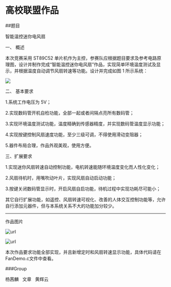 # 高校联盟作品
##题目

智能温控迷你电风扇

一、 概述

本次竞赛采用 ST89C52 单片机作为主控，参赛队应根据题目要求及参考电路原理图，设计并制作完成“智能温控迷你电风扇”作品，实现简单环境温度测试及显示，并根据温度自动调节风扇转速等功能。设计并完成如图 1 所示系统：

![](https://github.com/fingal19/SCM-STC-89C52RC/blob/master/pics/%E7%B3%BB%E7%BB%9F%E6%A1%86%E5%9B%BE.png)

二、 基本要求

1.系统工作电压为 5V；

2.实现数码管开机自检功能，全部一起或者间隔点亮所有数码管；

3.实现环境温度测试功能，温度精确到传感器精度，并实现数码管温度显示功能；

4.实现按键控制风扇速度功能，至少三级可调，不得使用滑动变阻器；

5.器件布局合理，作品外观美观，使用方便。

三、扩展要求

1.实现迷你风扇转速自动控制功能，电机转速能随环境温度变化而人性化变化；

2.风扇待机时，用嘴吹动叶片，实现风扇自动启动功能；

3.按键关闭数码管显示时，开启风扇自启功能，待机过程中实现功耗尽可能小；

其它自行扩展功能，如遥控、风扇转速可视化、改善的人体交互控制功能等，允许自行添加元器件，但与本系统关系不大的功能加分较少。

-----
作品图片

![url](https://github.com/fingal19/SCM-STC-89C52RC/blob/master/pics/%E9%AB%98%E6%A0%A1%E8%81%94%E7%9B%9F%E4%BD%9C%E5%93%81%E5%9B%BE1.jpg)

![url](https://github.com/fingal19/SCM-STC-89C52RC/blob/master/pics/%E9%AB%98%E6%A0%A1%E8%81%94%E7%9B%9F%E4%BD%9C%E5%93%81%E5%9B%BE2.jpg)

本次作品要求功能全部实现，并且新增定时和风扇转速显示功能，具体代码请在FanDemo.c文件中查看。

###Group

杨茜麟   文章   黄辉云
